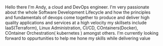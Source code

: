   Hello there I'm Andy, a cloud and DevOps engineer. 
  I'm very passionate about the whole Software Development Lifecycle and how the principles and fundamentals of devops come together to produce and deliver high quality applications and services at a high velocity
  my skillsets include IaaS(Terraform), Linux Administration, CI/CD, COntainers(Docker), COntainer Orchestration( kubernetes ) amongst others.
  I'm currently looking forward to oppurtunities to help me hone my skills while delivering value
